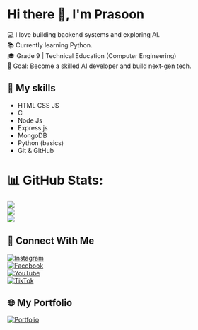 # Hi there 👋, I'm Prasoon

💻 I love building backend systems and exploring AI.  
📚 Currently learning Python.  
🎓 Grade 9 | Technical Education (Computer Engineering)  
🎯 Goal: Become a skilled AI developer and build next-gen tech.

## 🚀 My skills
- HTML CSS JS
- C 
- Node Js
- Express.js
- MongoDB 
- Python (basics)
- Git & GitHub
# 📊 GitHub Stats:
![](https://github-readme-stats.vercel.app/api?username=prasoonkandel&theme=dark&hide_border=false&include_all_commits=true&count_private=false)<br/>
![](https://nirzak-streak-stats.vercel.app/?user=prasoonkandel&theme=dark&hide_border=false)<br/>
![](https://github-readme-stats.vercel.app/api/top-langs/?username=prasoonkandel&theme=dark&hide_border=false&include_all_commits=true&count_private=false&layout=compact)



## 🔗 Connect With Me

[![Instagram](https://img.shields.io/badge/-Instagram-E4405F?style=for-the-badge&logo=instagram&logoColor=white)](https://instagram.com/prasoonkandel)  
[![Facebook](https://img.shields.io/badge/-Facebook-1877F2?style=for-the-badge&logo=facebook&logoColor=white)](https://facebook.com/prasoonkandel68)  
[![YouTube](https://img.shields.io/badge/-YouTube-FF0000?style=for-the-badge&logo=youtube&logoColor=white)](https://youtube.com/@prasoonkandel)  
[![TikTok](https://img.shields.io/badge/-TikTok-000000?style=for-the-badge&logo=tiktok&logoColor=white)](https://tiktok.com/@prasoonkandel)

## 🌐 My Portfolio
[![Portfolio](https://img.shields.io/badge/Portfolio-prasoonkandel.netlify.app-blue?style=for-the-badge&logo=google-chrome&logoColor=white)](https://prasoonkandel.netlify.app)
